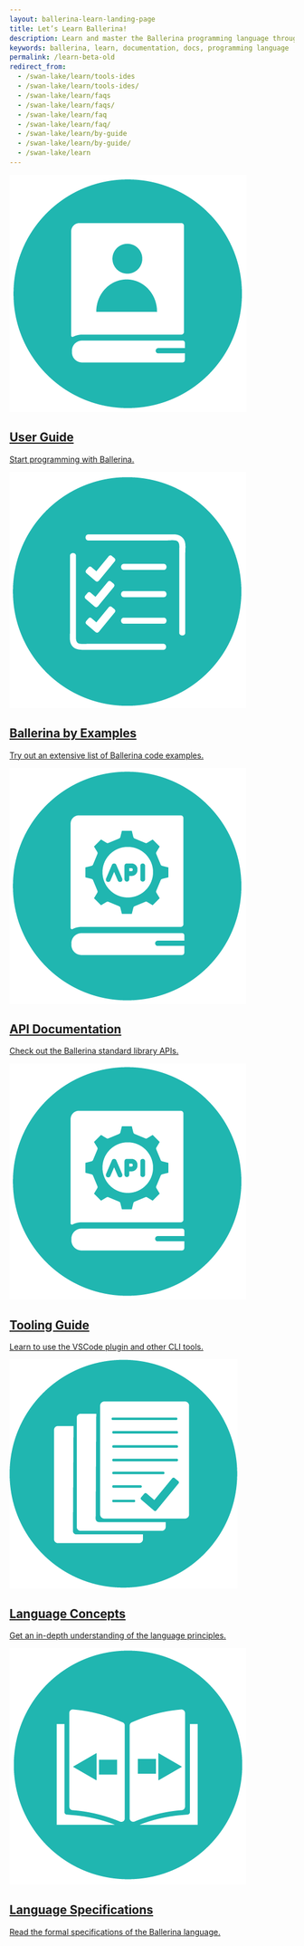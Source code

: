 ```yaml
---
layout: ballerina-learn-landing-page
title: Let’s Learn Ballerina!
description: Learn and master the Ballerina programming language through setting up, Ballerina by examples, the standard library or API documentation, and how to guides.
keywords: ballerina, learn, documentation, docs, programming language
permalink: /learn-beta-old
redirect_from:
  - /swan-lake/learn/tools-ides
  - /swan-lake/learn/tools-ides/
  - /swan-lake/learn/faqs
  - /swan-lake/learn/faqs/
  - /swan-lake/learn/faq
  - /swan-lake/learn/faq/
  - /swan-lake/learn/by-guide
  - /swan-lake/learn/by-guide/
  - /swan-lake/learn
---
```

<div class="col-sm-12 col-md-4 cLearnPageContentCol">

  <a class="cBoxLink" href="/learn/user-guide/">

  <img class="cLearnIcon" src="/img/User-Guide-v1.png"/>
  <h2>User Guide</h2>
  <p>Start programming with Ballerina.</p>
  </a>

</div>

<div class="col-sm-12 col-md-4 cLearnPageContentCol">
<a class="cBoxLink" href="/learn/by-example/">


<img class="cLearnIcon" src="/img/Ballerina-By-Example-v1.png"/>
<h2>Ballerina by Examples</h2>

<p>Try out an extensive list of Ballerina code examples.</p>

</a>
</div>

<div class="col-sm-12 col-md-4 cLearnPageContentCol">
<a class="cBoxLink" href="https://lib.ballerina.io/" target="_blank">


<img class="cLearnIcon" src="/img/API-Documentation-v1.png"/>
<h2>API Documentation</h2>
<p>Check out the Ballerina standard library APIs.</p>



</a>

</div>

<div class="col-sm-12 col-md-4 cLearnPageContentCol">
<a class="cBoxLink" href="/learn/tooling-guide/visual-studio-code-extension/quick-start/">

<img class="cLearnIcon" src="/img/API-Documentation-v1.png"/>

<h2>Tooling Guide</h2>

<p>Learn to use the VSCode plugin and other CLI tools.</p>

</a>

  
</div>
<div class="col-sm-12 col-md-4 cLearnPageContentCol">

<a class="cBoxLink" href="/learn/language-concepts/">

<img class="cLearnIcon" src="/img/Language-Guide-v1.png"/>
<h2>Language Concepts</h2>
<p>Get an in-depth understanding of the language principles.</p>
</a>

</div>

<!--<div class="col-sm-12 col-md-4 cLearnPageContentCol">

  <a class="cBoxLink" href="/learn/structuring-ballerina-code/" target="_blank">

  <img class="cLearnIcon" src="/img/User-Guide-v1.png"/>
  <h2>User Guide</h2>
  <p>Learn about all the features of the language and its capabilities.</p>
  </a>

</div>-->

<!--<div class="col-sm-12 col-md-4 cLearnPageContentCol">
<a class="cBoxLink" href="/learn/by-example/" target="_blank">


<img class="cLearnIcon" src="/img/Ballerina-By-Example-v1.png"/>
<h2>Ballerina by Examples</h2>

<p>Obtain a hands-on experience of the language and its key features.</p>

</a>

  
</div>-->

<!--<div class="col-sm-12 col-md-4 cLearnPageContentCol">
<a class="cBoxLink" href="/learn/api-docs/ballerina" target="_blank">


<img class="cLearnIcon" src="/img/API-Documentation-v1.png"/>
<h2>API Documentation</h2>
<p>Learn the Ballerina standard library APIs comprehensively.</p>



</a>

</div>-->

<!--<div class="clearfix"></div>-->
 
<div class="col-sm-12 col-md-4 cLearnPageContentCol">

<a class="cBoxLink" href="/spec/" target="_blank">

<img class="cLearnIcon" src="/img/Language-Specification-v1.png"/>
<h2>Language Specifications</h2>
<p>Read the formal specifications of the Ballerina language.</p>
</a>

</div>

<div class="clearfix"></div>



